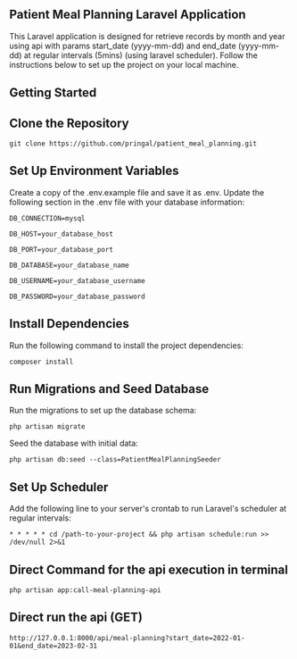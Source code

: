 ## Patient Meal Planning Laravel Application

This Laravel application is designed for retrieve records by month and year using api with params start_date (yyyy-mm-dd) and end_date (yyyy-mm-dd) at regular intervals (5mins) (using laravel scheduler). Follow the instructions below to set up the project on your local machine.

## Getting Started
## Clone the Repository
``git clone https://github.com/pringal/patient_meal_planning.git``

## Set Up Environment Variables

Create a copy of the .env.example file and save it as .env. Update the following section in the .env file with your database information:


``DB_CONNECTION=mysql``

``DB_HOST=your_database_host``

``DB_PORT=your_database_port``

``DB_DATABASE=your_database_name``

``DB_USERNAME=your_database_username``

``DB_PASSWORD=your_database_password``



## Install Dependencies
Run the following command to install the project dependencies:

``composer install``

## Run Migrations and Seed Database
Run the migrations to set up the database schema:

``php artisan migrate``

Seed the database with initial data:

``php artisan db:seed --class=PatientMealPlanningSeeder``

## Set Up Scheduler
Add the following line to your server's crontab to run Laravel's scheduler at regular intervals:

``* * * * * cd /path-to-your-project && php artisan schedule:run >> /dev/null 2>&1``

## Direct Command for the api execution in terminal
``php artisan app:call-meal-planning-api``

## Direct run the api (GET)
``http://127.0.0.1:8000/api/meal-planning?start_date=2022-01-01&end_date=2023-02-31``


